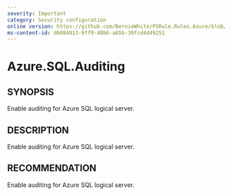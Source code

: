 ```yaml
---
severity: Important
category: Security configuration
online version: https://github.com/BernieWhite/PSRule.Rules.Azure/blob/master/docs/rules/en-US/Azure.SQL.Auditing.md
ms-content-id: d6084913-9ff9-40b6-a65b-30fcd4d49251
---
```


# Azure.SQL.Auditing

## SYNOPSIS

Enable auditing for Azure SQL logical server.

## DESCRIPTION

Enable auditing for Azure SQL logical server.

## RECOMMENDATION

Enable auditing for Azure SQL logical server.
